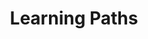 ---
title: Learning Paths

features:
  - title: "Management Information Systems"
    image: "/images/gallery/information-systems.png"
    content: "Managing the Digital Firm by Kenneth C. Laudon and Jane P. Laudon is a comprehensive guide that explores the pivotal role of information systems in contemporary business management. The book covers a wide range of topics, including the strategic utilization of digital technologies to enhance decision-making, streamline business processes, and gain a competitive advantage. With a focus on practical examples and case studies, the authors illustrate how organizations can leverage information systems to meet their objectives and adapt to the dynamic challenges of the digital age. The book addresses current issues such as e-commerce, big data, and cloud computing, providing readers with valuable insights into the strategic application of technology in the corporate landscape."

  - title: "The C# Programming Yellow Book"
    image: "/images/gallery/yellow-book.png"
    content: "serves as an approachable guide for individuals new to programming and those specifically interested in learning C#. The book focuses on providing a solid foundation in programming concepts, using C# as the language of instruction. Rob Miles takes a hands-on and practical approach, offering exercises and examples to reinforce key principles. The Yellow Book is known for its friendly and accessible style, making it suitable for beginners without prior programming experience. It covers essential topics such as variables, control structures, object-oriented programming, and more, making it a valuable resource for those looking to start their journey into C# development."

  - title: "Unified Modeling Language"
    image: "/images/gallery/uml.png"
    content: "Unified Modeling Language (UML) is a standardized modeling language in the field of software engineering. It provides a graphical notation for representing the design and structure of software systems, helping in the visualization, specification, construction, and documentation of complex software architectures. UML was developed by the Object Management Group (OMG) to unify various modeling approaches and provide a common language for software developers, analysts, and system architects. The language includes a set of diagrams and notations to represent different aspects of a system, such as classes, objects, relationships, behaviors, and more. UML is widely used in the software development industry as a powerful tool to communicate and document the design and structure of software systems throughout the software development life cycle."

  - title: "Linux"
    image: "/images/gallery/linux.png"
    content: "Linux is an open-source, Unix-like operating system kernel first created by Linus Torvalds in 1991. It serves as the core component of various Linux-based operating systems, known as distributions (distros). Linux is renowned for its stability, security, and flexibility. It supports a diverse range of hardware architectures and is widely used in servers, embedded systems, and as an alternative to proprietary operating systems on personal computers. One of its defining features is the use of a monolithic kernel that manages system resources efficiently. Linux has a robust community of developers and users who contribute to its ongoing development and share a philosophy of free and open-source software. Various distributions, such as Ubuntu, Debian, and Red Hat, package the Linux kernel with additional software to create complete operating systems suitable for different purposes."
  - title: "HTML and CSS"
    image: "/images/gallery/html-css.png"
    content: "HTML and CSS by Elizabeth Castro is likely an instructional guide that covers the essentials of web development using HTML and CSS. Castro is known for her clear and beginner-friendly writing style. The book is likely designed to help readers, especially beginners, understand the fundamentals of HTML (Hypertext Markup Language) and CSS (Cascading Style Sheets). Topics may include creating and structuring web pages, styling content, and understanding the interplay between HTML and CSS for effective web design. The book may also include practical examples, exercises, and tips to facilitate hands-on learning."
    button:
      enable: false
      label: ""
      link: ""

  - title: "UI/UX Principles"
    image: "/images/gallery/dmmt.png"
    content: "Don't Make Me Think by Steve Krug is a user-friendly guide to web usability and design. The central theme revolves around the principle that a well-designed website should be intuitive and require minimal cognitive effort from users. Krug emphasizes the importance of clarity, simplicity, and eliminating unnecessary complexities in web design. The book provides practical advice on creating easily navigable websites, optimizing visual hierarchy, and conducting user testing to ensure an optimal user experience. Krug's approach is pragmatic and user-centric, making it accessible to both designers and non-designers alike. The book's title encapsulates its key message a good website should be so intuitive that users can effortlessly navigate and interact with it without having to think too much."
---
